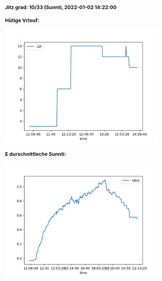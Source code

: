 ### Jitz grad: 10/33 (Sunnti, 2022-01-02 14:22:00

### Hütige Vrlouf:
![Graph](Today.png)

### E durschnittleche Sunnti:
![Graph](Sunnti.png)